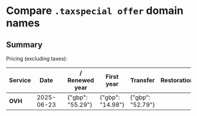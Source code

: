 # Compare `.taxspecial offer` domain names

## Summary

Pricing (excluding taxes):

| Service | Date |  | / Renewed year | First year | Transfer | Restoration |
|--|--|--|--|--|--|--|
| **OVH** | 2025-06-23 |  | {"gbp": "55.29"} | {"gbp": "14.98"} | {"gbp": "52.79"} |  |

